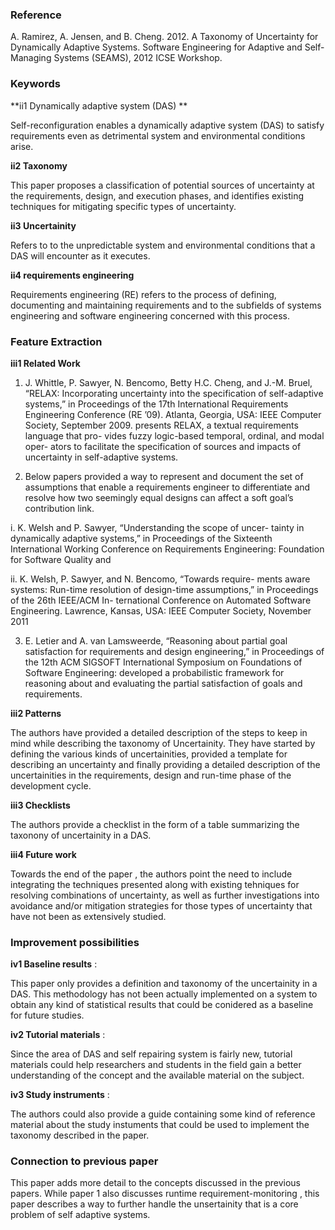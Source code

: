 ### Reference
A. Ramirez, A. Jensen, and B. Cheng. 2012. A Taxonomy of Uncertainty for Dynamically Adaptive Systems. Software Engineering for Adaptive and Self-Managing Systems (SEAMS), 2012 ICSE Workshop.

### Keywords
**ii1 Dynamically adaptive system (DAS) **

Self-reconfiguration enables a dynamically adaptive system (DAS) to satisfy requirements even as detrimental system and environmental conditions arise.

**ii2 Taxonomy**

This paper proposes a classification of potential sources of uncertainty at the requirements, design, and execution phases, and identifies existing techniques for mitigating specific types of uncertainty.

**ii3 Uncertainity**

Refers to to the unpredictable system and environmental conditions that a DAS will encounter as it executes.

**ii4 requirements engineering**

Requirements engineering (RE) refers to the process of defining, documenting and maintaining requirements and to the subfields of systems engineering and software engineering concerned with this process.

### Feature Extraction
**iii1 Related Work**

1.  J. Whittle, P. Sawyer, N. Bencomo, Betty H.C. Cheng, and J.-M. Bruel, “RELAX: Incorporating uncertainty into the specification of self-adaptive systems,” in Proceedings of the 17th International Requirements Engineering Conference (RE ’09). Atlanta, Georgia, USA: IEEE Computer Society, September 2009.
presents RELAX, a textual requirements language that pro- vides fuzzy logic-based temporal, ordinal, and modal oper- ators to facilitate the specification of sources and impacts of uncertainty in self-adaptive systems.

2. Below papers provided a way to represent and document the set of assumptions that enable a requirements engineer to differentiate and resolve how two seemingly equal designs can affect a soft goal’s contribution link.

  i. K. Welsh and P. Sawyer, “Understanding the scope of uncer- tainty in dynamically adaptive systems,” in Proceedings of the Sixteenth International Working Conference on Requirements Engineering: Foundation for Software Quality and

  ii. K. Welsh, P. Sawyer, and N. Bencomo, “Towards require- ments aware systems: Run-time resolution of design-time assumptions,” in Proceedings of the 26th IEEE/ACM In- ternational Conference on Automated Software Engineering. Lawrence, Kansas, USA: IEEE Computer Society, November 2011


3. E. Letier and A. van Lamsweerde, “Reasoning about partial goal satisfaction for requirements and design engineering,” in Proceedings of the 12th ACM SIGSOFT International Symposium on Foundations of Software Engineering: developed a probabilistic framework for reasoning about and evaluating the partial satisfaction of goals and requirements.


**iii2 Patterns**

The authors have provided a detailed description of the steps to keep in mind while describing the taxonomy of Uncertainity. They have started by defining the various kinds of uncertainities, provided a template for describing an uncertainty and finally providing a detailed description of the uncertainities in the requirements, design and run-time phase of the development cycle.

**iii3 Checklists**

The authors provide a checklist in the form of a table summarizing the taxonony of uncertainity in a DAS.

**iii4 Future work**

Towards the end of the paper , the authors point the need to include integrating the techniques presented along with existing tehniques for resolving combinations of uncertainty, as well as further investigations into avoidance and/or mitigation strategies for those types of uncertainty that have not been as extensively studied.

### Improvement possibilities

**iv1 Baseline results** :

This paper only provides a definition and taxonomy of the uncertainity in a DAS. This methodology has not been actually implemented on a system to obtain any kind of statistical results that could be conidered as a baseline for future studies.

**iv2 Tutorial materials** :

Since the area of DAS and self repairing system is fairly new, tutorial materials could help researchers and students in the field gain a better understanding of the concept and the available material on the subject.

**iv3 Study instruments** :

The authors could also provide a guide containing some kind of reference material about the study instuments that could be used to implement the taxonomy described in the paper.

### Connection to previous paper
This paper adds more detail to the concepts discussed in the previous papers. While paper 1 also discusses runtime requirement-monitoring , this paper describes a way to further handle the unsertainity that is a core problem of self adaptive systems.

